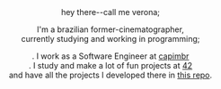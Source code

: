 <div align="center">
hey there--call me verona;<br>

I'm a brazilian former-cinematographer,<br> 
currently studying and working in programming;<br>

. I work as a Software Engineer at [capimbr](https://github.com/capimbr)<br>
. I study and make a lot of fun projects at [42](https://github.com/42School) <br>
and have all the projects I developed there in [this repo](https://github.com/metavenoma/42).
</div>

<!--
**metavenoma/metavenoma** is a ✨ _special_ ✨ repository because its `README.md` (this file) appears on your GitHub profile.

Here are some ideas to get you started:

- 🔭 I’m currently working on ...
- 🌱 I’m currently learning ...
- 👯 I’m looking to collaborate on ...
- 🤔 I’m looking for help with ...
- 💬 Ask me about ...
- 📫 How to reach me: ...
- 😄 Pronouns: ...
- ⚡ Fun fact: ...
-->
